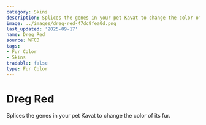 ```yaml
---
category: Skins
description: Splices the genes in your pet Kavat to change the color of its fur.
image: ../images/dreg-red-47dc9fea0d.png
last_updated: '2025-09-17'
name: Dreg Red
source: WFCD
tags:
- Fur Color
- Skins
tradable: false
type: Fur Color
---
```


# Dreg Red

Splices the genes in your pet Kavat to change the color of its fur.

